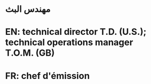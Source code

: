 # مهندس البث

# EN: technical director T.D. (U.S.);  technical operations manager T.O.M. (GB)

# FR: chef d'émission
